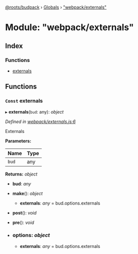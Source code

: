 [@roots/budpack](../README.md) › [Globals](../globals.md) › ["webpack/externals"](_webpack_externals_.md)

# Module: "webpack/externals"

## Index

### Functions

* [externals](_webpack_externals_.md#const-externals)

## Functions

### `Const` externals

▸ **externals**(`bud`: any): *object*

*Defined in [webpack/externals.js:6](https://github.com/roots/bud-support/blob/5f43850/src/budpack/builder/webpack/externals.js#L6)*

Externals

**Parameters:**

Name | Type |
------ | ------ |
`bud` | any |

**Returns:** *object*

* **bud**: *any*

* **make**(): *object*

  * **externals**: *any* = bud.options.externals

* **post**(): *void*

* **pre**(): *void*

* ### **options**: *object*

  * **externals**: *any* = bud.options.externals
